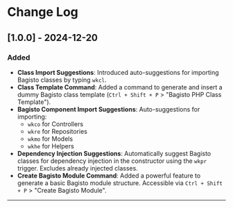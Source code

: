 # Change Log

## [1.0.0] - 2024-12-20
### Added
- **Class Import Suggestions**: Introduced auto-suggestions for importing Bagisto classes by typing `wkcl`.
- **Class Template Command**: Added a command to generate and insert a dummy Bagisto class template (`Ctrl + Shift + P` > "Bagisto PHP Class Template").
- **Bagisto Component Import Suggestions**: Auto-suggestions for importing:
  - `wkco` for Controllers
  - `wkre` for Repositories
  - `wkmo` for Models
  - `wkhe` for Helpers
- **Dependency Injection Suggestions**: Automatically suggest Bagisto classes for dependency injection in the constructor using the `wkpr` trigger. Excludes already injected classes.
- **Create Bagisto Module Command**: Added a powerful feature to generate a basic Bagisto module structure. Accessible via `Ctrl + Shift + P` > "Create Bagisto Module".

---

